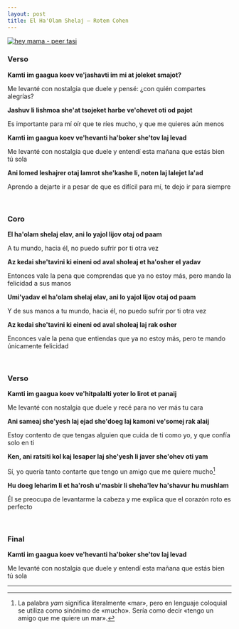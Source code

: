 ```yaml
---
layout: post
title: El Ha'Olam Shelaj – Rotem Cohen
---
```


[![hey mama - peer tasi](http://img.youtube.com/vi/hC8q4Gab_xM/0.jpg)](http://www.youtube.com/watch?v=hC8q4Gab_xM)

<!--more-->

### Verso
**Kamti im gaagua koev ve'jashavti im mi at joleket smajot?**

Me levanté con nostalgia que duele y pensé: ¿con quién compartes alegrías?

**Jashuv li lishmoa she'at tsojeket harbe ve'ohevet oti od pajot**

Es importante para mí oír que te ríes mucho, y que me quieres aún menos

**Kamti im gaagua koev ve'hevanti ha'boker she'tov laj levad**

Me levanté con nostalgia que duele y entendí esta mañana que estás bien tú sola

**Ani lomed leshajrer otaj lamrot she'kashe li, noten laj lalejet la'ad**

Aprendo a dejarte ir a pesar de que es difícil para mí, te dejo ir para siempre

<br />

### Coro

**El ha'olam shelaj elav, ani lo yajol lijov otaj od paam**

A tu mundo, hacia él, no puedo sufrir por ti otra vez

**Az kedai she'tavini ki eineni od aval sholeaj et ha'osher el yadav**

Entonces vale la pena que comprendas que ya no estoy más, pero mando la felicidad a sus manos

**Umi'yadav el ha'olam shelaj elav, ani lo yajol lijov otaj od paam**

Y de sus manos a tu mundo, hacia él, no puedo sufrir por ti otra vez

**Az kedai she'tavini ki eineni od aval sholeaj laj rak osher**

Enconces vale la pena que entiendas que ya no estoy más, pero te mando únicamente felicidad 

<br />

### Verso
**Kamti im gaagua koev ve'hitpalalti yoter lo lirot et panaij**

Me levanté con nostalgia que duele y recé para no ver más tu cara

**Ani sameaj she'yesh laj ejad she'doeg laj kamoni ve'somej rak alaij**

Estoy contento de que tengas alguien que cuida de ti como yo, y que confía solo en ti

**Ken, ani ratsiti kol kaj lesaper laj she'yesh li javer she'ohev oti yam**

Sí, yo quería tanto contarte que tengo un amigo que me quiere mucho[^fn-yam]

**Hu doeg leharim li et ha'rosh u'masbir li sheha'lev ha'shavur hu mushlam**

Él se preocupa de levantarme la cabeza y me explica que el corazón roto es perfecto

<br />

### Final

**Kamti im gaagua koev ve'hevanti ha'boker she'tov laj levad**

Me levanté con nostalgia que duele y entendí esta mañana que estás bien tú sola

---

[^fn-yam]: La palabra *yam* significa literalmente «mar», pero en lenguaje coloquial se utiliza como sinónimo de «mucho». Sería como decir «tengo un amigo que me quiere un mar».
